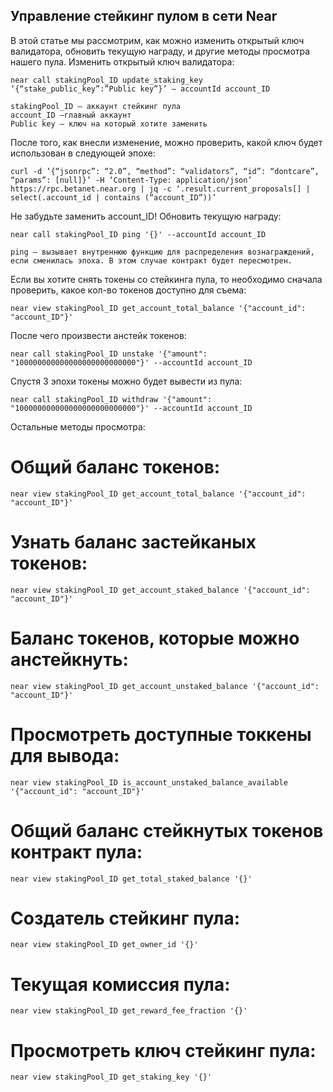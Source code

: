 ## Управление стейкинг пулом в сети Near

В этой статье мы рассмотрим, как можно изменить открытый ключ валидатора, обновить текущую награду, и другие методы просмотра нашего пула.
Изменить открытый ключ валидатора:
```
near call stakingPool_ID update_staking_key ‘{“stake_public_key”:”Public key”}’ — accountId account_ID
```
```
stakingPool_ID — аккаунт стейкинг пула
account_ID —главный аккаунт
Public key — ключ на который хотите заменить
```
После того, как внесли изменение, можно проверить, какой ключ будет использован в следующей эпохе:
```
curl -d ‘{“jsonrpc”: “2.0”, “method”: “validators”, “id”: “dontcare”, “params”: [null]}’ -H ‘Content-Type: application/json’ https://rpc.betanet.near.org | jq -c ‘.result.current_proposals[] | select(.account_id | contains (“account_ID”))’
```
Не забудьте заменить account_ID!
Обновить текущую награду:
```
near call stakingPool_ID ping '{}' --accountId account_ID
```
```
ping — вызывает внутреннюю функцию для распределения вознаграждений, если сменилась эпоха. В этом случае контракт будет пересмотрен.
```
Если вы хотите снять токены со стейкинга пула, то необходимо сначала проверить, какое кол-во токенов доступно для съема:
```
near view stakingPool_ID get_account_total_balance '{"account_id": "account_ID"}'
```
После чего произвести анстейк токенов:
```
near call stakingPool_ID unstake '{"amount": "100000000000000000000000000"}' --accountId account_ID
```
Спустя 3 эпохи токены можно будет вывести из пула:
```
near call stakingPool_ID withdraw '{"amount": "100000000000000000000000000"}' --accountId account_ID
```
Остальные методы просмотра:

# Общий баланс токенов:
```
near view stakingPool_ID get_account_total_balance '{"account_id": "account_ID"}'
```
# Узнать баланс застейканых токенов:
```
near view stakingPool_ID get_account_staked_balance '{"account_id": "account_ID"}'
```
# Баланс токенов, которые можно анстейкнуть:
```
near view stakingPool_ID get_account_unstaked_balance '{"account_id": "account_ID"}'
```
# Просмотреть доступные токкены для вывода:
```
near view stakingPool_ID is_account_unstaked_balance_available '{"account_id": "account_ID"}'
```
# Общий баланс стейкнутых токенов контракт пула:
```
near view stakingPool_ID get_total_staked_balance '{}'
```
# Создатель стейкинг пула:
```
near view stakingPool_ID get_owner_id '{}'
```
# Текущая комиссия пула:
```
near view stakingPool_ID get_reward_fee_fraction '{}'
```
# Просмотреть ключ стейкинг пула:
```
near view stakingPool_ID get_staking_key '{}'
```
